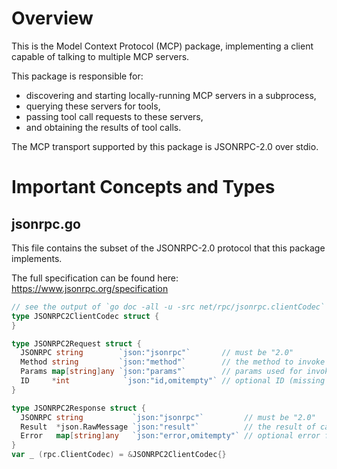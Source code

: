 # Overview

This is the Model Context Protocol (MCP) package, implementing a client capable of talking to multiple MCP servers.

This package is responsible for:

- discovering and starting locally-running MCP servers in a subprocess,
- querying these servers for tools,
- passing tool call requests to these servers,
- and obtaining the results of tool calls.

The MCP transport supported by this package is JSONRPC-2.0 over stdio.

# Important Concepts and Types

## jsonrpc.go

This file contains the subset of the JSONRPC-2.0 protocol that this package implements.

The full specification can be found here: https://www.jsonrpc.org/specification

```go
// see the output of `go doc -all -u -src net/rpc/jsonrpc.clientCodec` for inspiration
type JSONRPC2ClientCodec struct {
}

type JSONRPC2Request struct {
  JSONRPC string        `json:"jsonrpc"`       // must be "2.0"
  Method string         `json:"method"`        // the method to invoke on the server
  Params map[string]any `json:"params"`        // params used for invoking the method
  ID     *int            `json:"id,omitempty"` // optional ID (missing = notification)
}

type JSONRPC2Response struct {
  JSONRPC string           `json:"jsonrpc"`         // must be "2.0"
  Result  *json.RawMessage `json:"result"`          // the result of calling the method
  Error   map[string]any   `json:"error,omitempty"` // optional error from
}
var _ (rpc.ClientCodec) = &JSONRPC2ClientCodec{}
```
